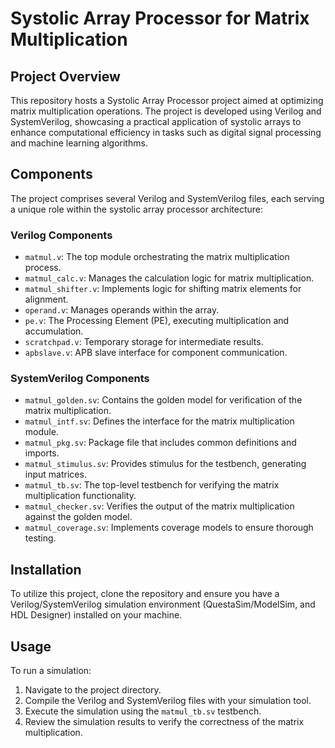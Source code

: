# Systolic Array Processor for Matrix Multiplication

## Project Overview
This repository hosts a Systolic Array Processor project aimed at optimizing matrix multiplication operations.
The project is developed using Verilog and SystemVerilog, showcasing a practical application of systolic arrays to enhance computational efficiency in tasks such as digital signal processing and machine learning algorithms.

## Components
The project comprises several Verilog and SystemVerilog files, each serving a unique role within the systolic array processor architecture:

### Verilog Components
- `matmul.v`: The top module orchestrating the matrix multiplication process.
- `matmul_calc.v`: Manages the calculation logic for matrix multiplication.
- `matmul_shifter.v`: Implements logic for shifting matrix elements for alignment.
- `operand.v`: Manages operands within the array.
- `pe.v`: The Processing Element (PE), executing multiplication and accumulation.
- `scratchpad.v`: Temporary storage for intermediate results.
- `apbslave.v`: APB slave interface for component communication.

### SystemVerilog Components
- `matmul_golden.sv`: Contains the golden model for verification of the matrix multiplication.
- `matmul_intf.sv`: Defines the interface for the matrix multiplication module.
- `matmul_pkg.sv`: Package file that includes common definitions and imports.
- `matmul_stimulus.sv`: Provides stimulus for the testbench, generating input matrices.
- `matmul_tb.sv`: The top-level testbench for verifying the matrix multiplication functionality.
- `matmul_checker.sv`: Verifies the output of the matrix multiplication against the golden model.
- `matmul_coverage.sv`: Implements coverage models to ensure thorough testing.

## Installation
To utilize this project, clone the repository and ensure you have a Verilog/SystemVerilog simulation environment (QuestaSim/ModelSim, and HDL Designer) installed on your machine.

## Usage
To run a simulation:
1. Navigate to the project directory.
2. Compile the Verilog and SystemVerilog files with your simulation tool.
3. Execute the simulation using the `matmul_tb.sv` testbench.
4. Review the simulation results to verify the correctness of the matrix multiplication.

